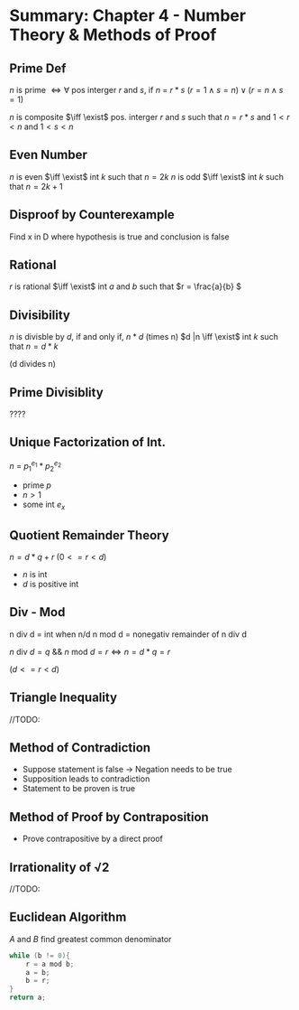 # Summary: Chapter 4 - Number Theory & Methods of Proof
## Prime Def
$n$ is prime $\iff \forall$ pos interger $r$ and $s$, if $n$ = $r*s$
($r = 1 \wedge s = n) \vee (r = n \wedge s = 1)$

$n$ is composite $\iff \exist$ pos. interger $r$ and $s$ such that $n=r*s$ and $1 < r <n$ and $1 < s < n$
## Even Number
$n$ is even $\iff \exist$ int $k$ such that $n = 2k$
$n$ is odd $\iff \exist$ int $k$ such that $n = 2k + 1$
## Disproof by Counterexample
Find x in D where hypothesis is true and conclusion is false
## Rational
$r$ is rational $\iff \exist$ int $a$ and $b$ such that $r = \frac{a}{b} $
## Divisibility
$n$ is divisble by $d$, if and only if, $n * d$ (times n)
$d |n \iff \exist$ int $k$ such that $n = d*k$

(d divides n)
## Prime Divisiblity
????
## Unique Factorization of Int.
$n$ = $p_{1}^{e_{1}} * p_{2}^{e_{2}}$

* prime $p$
* $n > 1$
* some int $e_{x}$
## Quotient Remainder Theory
$n = d*q + r$
($0 <= r < d$)
* $n$ is int
* $d$ is positive int
## Div - Mod
n div d = int when n/d
n mod d = nonegativ remainder of n div d

$n$ div $d = q$
&& 
$n$ mod $d = r \iff n = d*q = r$

($d <= r < d$)
## Triangle Inequality
//TODO:
## Method of Contradiction
* Suppose statement is false -> Negation needs to be true
* Supposition leads to contradiction
* Statement to be proven is true
## Method of Proof by Contraposition
* Prove contrapositive by a direct proof
## Irrationality of √2
//TODO:
## Euclidean Algorithm
$A$ and $B$ find greatest common denominator

```c
while (b != 0){
    r = a mod b;
    a = b;
    b = r;
}
return a;
```